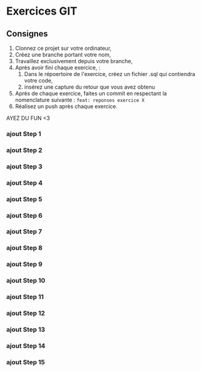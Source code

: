 # Exercices GIT

## Consignes

1. Clonnez ce projet sur votre ordinateur,
2. Créez une branche portant votre nom,
3. Travaillez exclusivement depuis votre branche,
4. Après avoir fini chaque exercice, :
   1. Dans le répoertoire de l'exercice, créez un fichier .sql qui contiendra votre code,
   2. insérez une capture du retour que vous avez obtenu
5. Après de chaque exercice, faites un commit en respectant la nomenclature suivante : `feat: reponses exercice X`
6. Réalisez un push après chaque exercice.

AYEZ DU FUN <3

### ajout Step 1

### ajout Step 2

### ajout Step 3

### ajout Step 4

### ajout Step 5

### ajout Step 6

### ajout Step 7

### ajout Step 8

### ajout Step 9

### ajout Step 10

### ajout Step 11

### ajout Step 12

### ajout Step 13

### ajout Step 14

### ajout Step 15